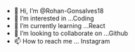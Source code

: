 - 👋 Hi, I’m @Rohan-Gonsalves18
- 👀 I’m interested in ...Coding
- 🌱 I’m currently learning ...React
- 💞️ I’m looking to collaborate on ...Github
- 📫 How to reach me ... Instagram

<!---
Rohan-Gonsalves18/Rohan-Gonsalves18 is a ✨ special ✨ repository because its `README.md` (this file) appears on your GitHub profile.
You can click the Preview link to take a look at your changes.
--->
